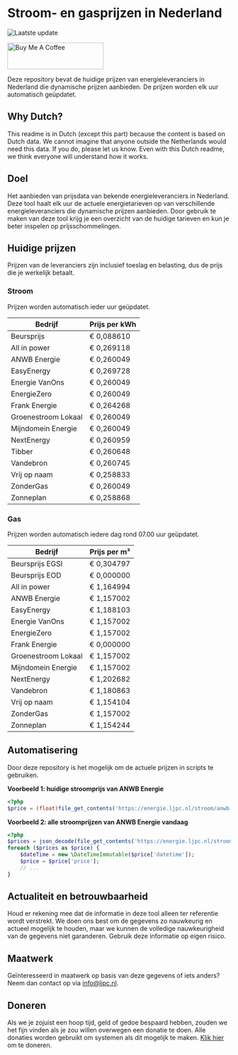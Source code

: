 # Stroom- en gasprijzen in Nederland

![Laatste update](https://img.shields.io/badge/laatste%20update-2024--01--04%2023%3A00%20CET-brightgreen)

<a href="https://www.buymeacoffee.com/Lars-" target="_blank"><img src="https://cdn.buymeacoffee.com/buttons/v2/default-orange.png" alt="Buy Me A Coffee" height="60" style="height: 60px !important;width: 217px !important;" ></a>

Deze repository bevat de huidige prijzen van energieleveranciers in Nederland die dynamische prijzen aanbieden. De prijzen worden elk uur automatisch geüpdatet.

## Why Dutch?

This readme is in Dutch (except this part) because the content is based on Dutch data. We cannot imagine that anyone outside the Netherlands would need this data. If you do, please let us know. Even with this Dutch readme, we think
everyone will understand how it works.

## Doel

Het aanbieden van prijsdata van bekende energieleveranciers in Nederland. Deze tool haalt elk uur de actuele energietarieven op van verschillende energieleveranciers die dynamische prijzen aanbieden. Door gebruik te maken van deze tool
krijg je een overzicht van de huidige tarieven en kun je beter inspelen op prijsschommelingen.

## Huidige prijzen

Prijzen van de leveranciers zijn inclusief toeslag en belasting, dus de prijs die je werkelijk betaalt.

### Stroom

Prijzen worden automatisch ieder uur geüpdatet.

 Bedrijf | Prijs per kWh 
---------|---------------
Beursprijs | € 0,088610
All in power | € 0,269118
ANWB Energie | € 0,260049
EasyEnergy | € 0,269728
Energie VanOns | € 0,260049
EnergieZero | € 0,260049
Frank Energie | € 0,264268
Groenestroom Lokaal | € 0,260049
Mijndomein Energie | € 0,260049
NextEnergy | € 0,260959
Tibber | € 0,260648
Vandebron | € 0,260745
Vrij op naam | € 0,258833
ZonderGas | € 0,260049
Zonneplan | € 0,258868


### Gas

Prijzen worden automatisch iedere dag rond 07.00 uur geüpdatet.

 Bedrijf | Prijs per m³ 
---------|--------------
Beursprijs EGSI | € 0,304797
Beursprijs EOD | € 0,000000
All in power | € 1,164994
ANWB Energie | € 1,157002
EasyEnergy | € 1,188103
Energie VanOns | € 1,157002
EnergieZero | € 1,157002
Frank Energie | € 0,000000
Groenestroom Lokaal | € 1,157002
Mijndomein Energie | € 1,157002
NextEnergy | € 1,202682
Vandebron | € 1,180863
Vrij op naam | € 1,154104
ZonderGas | € 1,157002
Zonneplan | € 1,154244


## Automatisering

Door deze repository is het mogelijk om de actuele prijzen in scripts te gebruiken.

**Voorbeeld 1: huidige stroomprijs van ANWB Energie**

```php
<?php
$price = (float)file_get_contents('https://energie.ljpc.nl/stroom/anwb-energie-nu.txt');

```

**Voorbeeld 2: alle stroomprijzen van ANWB Energie vandaag**

```php
<?php
$prices = json_decode(file_get_contents('https://energie.ljpc.nl/stroom/all-in-power-vandaag.json'),true);
foreach ($prices as $price) {
    $dateTime = new \DateTimeImmutable($price['datetime']);
    $price = $price['price'];
    // ...
}
```

## Actualiteit en betrouwbaarheid

Houd er rekening mee dat de informatie in deze tool alleen ter referentie wordt verstrekt. We doen ons best om de gegevens zo nauwkeurig en actueel mogelijk te houden, maar we kunnen de volledige nauwkeurigheid van de gegevens niet
garanderen. Gebruik deze informatie op eigen risico.

## Maatwerk

Geïnteresseerd in maatwerk op basis van deze gegevens of iets anders? Neem dan contact op
via [info@ljpc.nl](mailto:info@ljpc.nl?subject=Energie%20prijzen).

## Doneren

Als we je zojuist een hoop tijd, geld of gedoe bespaard hebben, zouden we het fijn vinden als je zou willen overwegen een
donatie te doen. Alle donaties worden gebruikt om systemen als dit mogelijk te
maken. [Klik hier](https://www.buymeacoffee.com/Lars-) om te doneren.
